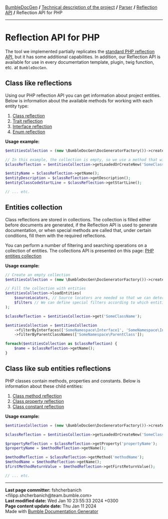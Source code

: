 <embed> <a href="/docs/README.md">BumbleDocGen</a> <b>/</b> <a href="/docs/tech/readme.md">Technical description of the project</a> <b>/</b> <a href="/docs/tech/02_parser/readme.md">Parser</a> <b>/</b> <a href="/docs/tech/02_parser/reflectionApi/readme.md">Reflection API</a> <b>/</b> Reflection API for PHP<hr> </embed>

<embed> <h1>Reflection API for PHP</h1> </embed>

The tool we implemented partially replicates the [standard PHP reflection API](https://www.php.net/manual/en/book.reflection.php), but it has some additional capabilities.
In addition, our Reflection API is available for use in every documentation template, plugin, twig function, etc. at `BumbleDocGen`.

<embed> <h2>Class like reflections</h2> </embed>

Using our PHP reflection API you can get information about project entities.
Below is information about the available methods for working with each entity type:

1) <a href="/docs/tech/02_parser/reflectionApi/php/phpClassReflectionApi.md">Class reflection</a>
2) <a href="/docs/tech/02_parser/reflectionApi/php/phpTraitReflectionApi.md">Trait reflection</a>
3) <a href="/docs/tech/02_parser/reflectionApi/php/phpInterfaceReflectionApi.md">Interface reflection</a>
4) <a href="/docs/tech/02_parser/reflectionApi/php/phpEnumReflectionApi.md">Enum reflection</a>

**Usage example:**

```php
$entitiesCollection = (new \BumbleDocGen\DocGeneratorFactory())->createRootEntitiesCollection($reflectionApiConfig);

// In this example, the collection is empty, so we use a method that will create an entity by its name
$classReflection = $entitiesCollection->getLoadedOrCreateNew('SomeClassName');

$entityName = $classReflection->getName();
$entityDescription = $classReflection->getDescription();
$entityClassCodeStartLine = $classReflection->getStartLine();

// ... etc.
```

<embed> <h2>Entities collection</h2> </embed>

Class reflections are stored in collections. The collection is filled either before documents are generated,
if the Reflection API is used to generate documentation, or when special methods are called that, under certain conditions, fill them with the required reflections.

You can perform a number of filtering and searching operations on a collection of entities.
The collections API is presented on this page: <a href="/docs/tech/02_parser/reflectionApi/php/phpEntitiesCollection.md">PHP entities collection</a>

**Usage example:**

```php
// Create an empty collection
$entitiesCollection = (new \BumbleDocGen\DocGeneratorFactory())->createRootEntitiesCollection($reflectionApiConfig);

// Fill the collection with entities
$entitiesCollection->loadEntities(
    $sourceLocators, // Source locators are needed so that we can determine all the files that will be traversed to fill the collection with data
    $filters // We can define special filters according to which entities will be loaded
);

$classReflection = $entitiesCollection->get('SomeClassName');

$entitiesCollection = $entitiesCollection
    ->filterByInterfaces(['SomeNamespace\Interface1', 'SomeNamespace\Interface2'])
    ->filterByParentClassNames(['SomeNamespace\ParentClass']);

foreach($entitiesCollection as $classReflection) {
    $name = $classReflection->getName();
}
```

<embed> <h2>Class like sub entities reflections</h2> </embed>

PHP classes contain methods, properties and constants. Below is information about these child entities:

1) <a href="/docs/tech/02_parser/reflectionApi/php/phpClassMethodReflectionApi.md">Class method reflection</a>
2) <a href="/docs/tech/02_parser/reflectionApi/php/phpClassPropertyReflectionApi.md">Class property reflection</a>
3) <a href="/docs/tech/02_parser/reflectionApi/php/phpClassConstantReflectionApi.md">Class constant reflection</a>

**Usage example:**

```php
$entitiesCollection = (new \BumbleDocGen\DocGeneratorFactory())->createRootEntitiesCollection($reflectionApiConfig);

$classReflection = $entitiesCollection->getLoadedOrCreateNew('SomeClassName');

$propertyReflection = $classReflection->getProperty('propertyName');
$propertyName = $methodReflection->getName();

$methodReflection = $classReflection->getMethod('methodName');
$methodName = $methodReflection->getName();
$firstMethodReturnValue = $methodReflection->getFirstReturnValue();

// ... etc.
```

<div id='page_committer_info'>
<hr>
<b>Last page committer:</b> fshcherbanich &lt;filipp.shcherbanich@team.bumble.com&gt;<br><b>Last modified date:</b>   Wed Jan 10 23:55:33 2024 +0300<br><b>Page content update date:</b> Thu Jan 11 2024<br>Made with <a href='https://github.com/bumble-tech/bumble-doc-gen/blob/master/docs/README.md'>Bumble Documentation Generator</a></div>